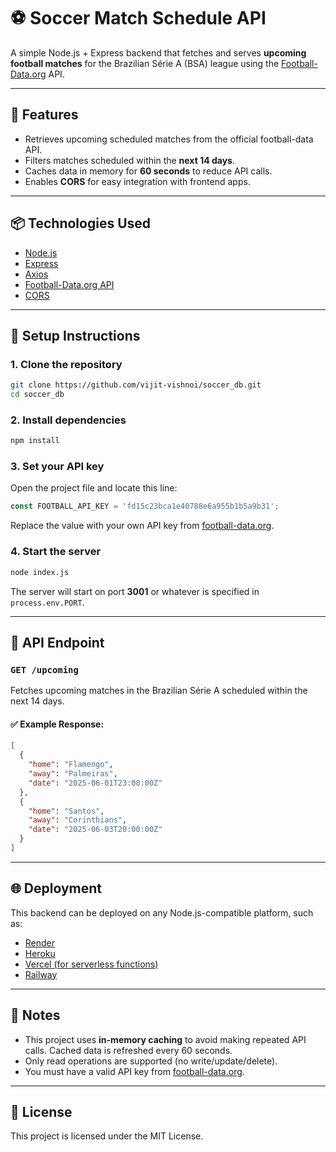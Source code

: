 # ⚽ Soccer Match Schedule API

A simple Node.js + Express backend that fetches and serves **upcoming football matches** for the Brazilian Série A (BSA) league using the [Football-Data.org](https://www.football-data.org/) API.

---

## 🚀 Features

- Retrieves upcoming scheduled matches from the official football-data API.
- Filters matches scheduled within the **next 14 days**.
- Caches data in memory for **60 seconds** to reduce API calls.
- Enables **CORS** for easy integration with frontend apps.

---

## 📦 Technologies Used

- [Node.js](https://nodejs.org/)
- [Express](https://expressjs.com/)
- [Axios](https://axios-http.com/)
- [Football-Data.org API](https://www.football-data.org/)
- [CORS](https://developer.mozilla.org/en-US/docs/Web/HTTP/CORS)

---

## 🔧 Setup Instructions

### 1. Clone the repository

```bash
git clone https://github.com/vijit-vishnoi/soccer_db.git
cd soccer_db
```

### 2. Install dependencies

```bash
npm install
```

### 3. Set your API key

Open the project file and locate this line:

```js
const FOOTBALL_API_KEY = 'fd15c23bca1e40788e6a955b1b5a9b31';
```

Replace the value with your own API key from [football-data.org](https://www.football-data.org/).

### 4. Start the server

```bash
node index.js
```

The server will start on port **3001** or whatever is specified in `process.env.PORT`.

---

## 📡 API Endpoint

### `GET /upcoming`

Fetches upcoming matches in the Brazilian Série A scheduled within the next 14 days.

#### ✅ Example Response:

```json
[
  {
    "home": "Flamengo",
    "away": "Palmeiras",
    "date": "2025-06-01T23:00:00Z"
  },
  {
    "home": "Santos",
    "away": "Corinthians",
    "date": "2025-06-03T20:00:00Z"
  }
]
```

---

## 🌐 Deployment

This backend can be deployed on any Node.js-compatible platform, such as:

- [Render](https://render.com/)
- [Heroku](https://www.heroku.com/)
- [Vercel (for serverless functions)](https://vercel.com/)
- [Railway](https://railway.app/)

---

## 🧠 Notes

- This project uses **in-memory caching** to avoid making repeated API calls. Cached data is refreshed every 60 seconds.
- Only read operations are supported (no write/update/delete).
- You must have a valid API key from [football-data.org](https://www.football-data.org/).

---

## 📃 License

This project is licensed under the MIT License.
